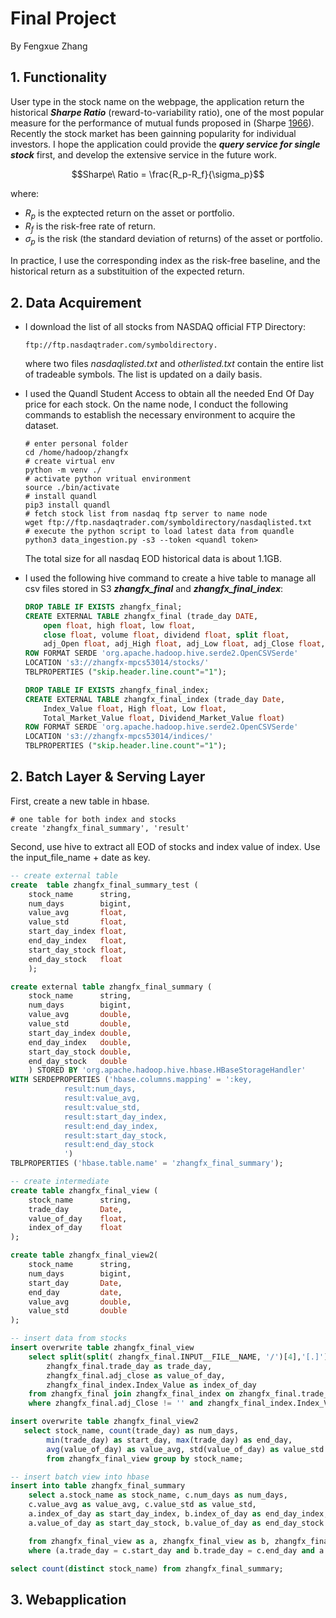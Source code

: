 # Final Project

By Fengxue Zhang

## 1. Functionality

User type in the stock name on the webpage, the application return the historical ***Sharpe Ratio*** (reward-to-variability ratio), one of the most popular measure for the performance of mutual funds proposed in (Sharpe [1966](http://web.stanford.edu/~wfsharpe/art/sr/SR.htm#Sharpe66)). Recently the stock market has been gainning popularity for individual investors. I hope the application could provide the ***query service for single stock*** first, and develop the extensive service in the future work.

<!-- Sharpe ratio is a risk-adjusted return on an investment or portfolio. Usually, any Sharpe ratio greater than 1.0 is considered acceptable to good by investors. A ratio higher than 2.0 is rated as very good. A ratio of 3.0 or higher is considered excellent. A ratio under 1.0 is considered sub-optimal. The formula is: -->

$$Sharpe\ Ratio = \frac{R_p-R_f}{\sigma_p}$$

where:

- $R_p$ is the exptected return on the asset or portfolio.
- $R_f$ is the risk-free rate of return.
- $\sigma_p$ is the risk (the standard deviation of returns) of the asset or portfolio.

In practice, I use the corresponding index as the risk-free baseline, and the historical return as a substituition of the expected return.

## 2. Data Acquirement

- I download the list of all stocks from NASDAQ official FTP Directory:
  
    ```shell
    ftp://ftp.nasdaqtrader.com/symboldirectory.
    ```

    where two files *nasdaqlisted.txt* and *otherlisted.txt* contain the entire list of tradeable symbols. The list is updated on a daily basis.

- I used the Quandl Student Access to obtain all the needed End Of Day price for each stock. On the name node, I conduct the following commands to establish the necessary environment to acquire the dataset.

    ```shell
    # enter personal folder
    cd /home/hadoop/zhangfx
    # create virtual env
    python -m venv ./
    # activate python vritual environment
    source ./bin/activate
    # install quandl
    pip3 install quandl
    # fetch stock list from nasdaq ftp server to name node
    wget ftp://ftp.nasdaqtrader.com/symboldirectory/nasdaqlisted.txt
    # execute the python script to load latest data from quandle
    python3 data_ingestion.py -s3 --token <quandl token>
    ```

    The total size for all nasdaq EOD historical data is about 1.1GB.

- I used the following hive command to create a hive table to manage all csv files stored in S3 ***zhangfx_final*** and ***zhangfx_final_index***:
  
    ```sql
    DROP TABLE IF EXISTS zhangfx_final;
    CREATE EXTERNAL TABLE zhangfx_final (trade_day DATE,
        open float, high float, low float,
        close float, volume float, dividend float, split float,
        adj_Open float, adj_High float, adj_Low float, adj_Close float, adj_Volume float)
    ROW FORMAT SERDE 'org.apache.hadoop.hive.serde2.OpenCSVSerde'
    LOCATION 's3://zhangfx-mpcs53014/stocks/'
    TBLPROPERTIES ("skip.header.line.count"="1");

    DROP TABLE IF EXISTS zhangfx_final_index;
    CREATE EXTERNAL TABLE zhangfx_final_index (trade_day Date,
        Index_Value float, High float, Low float,
        Total_Market_Value float, Dividend_Market_Value float)
    ROW FORMAT SERDE 'org.apache.hadoop.hive.serde2.OpenCSVSerde'
    LOCATION 's3://zhangfx-mpcs53014/indices/'
    TBLPROPERTIES ("skip.header.line.count"="1");

    ```

## 2. Batch Layer & Serving Layer

First, create a new table in hbase.

```shell
# one table for both index and stocks
create 'zhangfx_final_summary', 'result'
```

Second, use hive to extract all EOD of stocks and index value of index. Use the input_file_name + date as key.

```sql
-- create external table
create  table zhangfx_final_summary_test (
    stock_name      string,
    num_days        bigint,
    value_avg       float,
    value_std       float,
    start_day_index float,
    end_day_index   float,
    start_day_stock float,
    end_day_stock   float
    );

create external table zhangfx_final_summary (
    stock_name      string,
    num_days        bigint,
    value_avg       double,
    value_std       double,
    start_day_index double,
    end_day_index   double,
    start_day_stock double,
    end_day_stock   double
    ) STORED BY 'org.apache.hadoop.hive.hbase.HBaseStorageHandler'
WITH SERDEPROPERTIES ('hbase.columns.mapping' = ':key,
            result:num_days,
            result:value_avg,
            result:value_std,
            result:start_day_index,
            result:end_day_index,
            result:start_day_stock,
            result:end_day_stock
            ')
TBLPROPERTIES ('hbase.table.name' = 'zhangfx_final_summary');

-- create intermediate
create table zhangfx_final_view (
    stock_name      string,
    trade_day       Date,
    value_of_day    float,
    index_of_day    float
);

create table zhangfx_final_view2(
    stock_name      string,
    num_days        bigint,
    start_day       Date,
    end_day         date,
    value_avg       double,
    value_std       double
);

-- insert data from stocks
insert overwrite table zhangfx_final_view
    select split(split( zhangfx_final.INPUT__FILE__NAME, '/')[4],'[.]')[0] as stock_name,
        zhangfx_final.trade_day as trade_day,
        zhangfx_final.adj_close as value_of_day,
        zhangfx_final_index.Index_Value as index_of_day
    from zhangfx_final join zhangfx_final_index on zhangfx_final.trade_day = zhangfx_final_index.trade_day
    where zhangfx_final.adj_Close != '' and zhangfx_final_index.Index_Value != '';

insert overwrite table zhangfx_final_view2
   select stock_name, count(trade_day) as num_days,
        min(trade_day) as start_day, max(trade_day) as end_day,
        avg(value_of_day) as value_avg, std(value_of_day) as value_std
        from zhangfx_final_view group by stock_name;

-- insert batch view into hbase
insert into table zhangfx_final_summary
    select a.stock_name as stock_name, c.num_days as num_days,
    c.value_avg as value_avg, c.value_std as value_std,
    a.index_of_day as start_day_index, b.index_of_day as end_day_index,
    a.value_of_day as start_day_stock, b.value_of_day as end_day_stock

    from zhangfx_final_view as a, zhangfx_final_view as b, zhangfx_final_view2 as c
    where (a.trade_day = c.start_day and b.trade_day = c.end_day and a.stock_name = c.stock_name and b.stock_name = c.stock_name);

select count(distinct stock_name) from zhangfx_final_summary;
```

## 3. Webapplication


